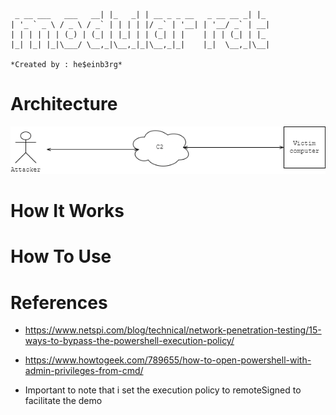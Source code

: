 ```
 _ __ ___   ___   __| |_   _| | __ _ _ __   _ __ __ _| |_
| '_ ` _ \ / _ \ / _` | | | | |/ _` | '__| | '__/ _` | __|
| | | | | | (_) | (_| | |_| | | (_| | |    | | | (_| | |_
|_| |_| |_|\___/ \__,_|\__,_|_|\__,_|_|    |_|  \__,_|\__|

*Created by : he$einb3rg*
```

# Architecture

![Getting Started](./architecture.drawio.png)

# How It Works


# How To Use


# References

- https://www.netspi.com/blog/technical/network-penetration-testing/15-ways-to-bypass-the-powershell-execution-policy/

- https://www.howtogeek.com/789655/how-to-open-powershell-with-admin-privileges-from-cmd/

- Important to note that i set the execution policy to remoteSigned to facilitate the demo
